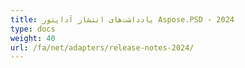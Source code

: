 ```yaml
---
title: یادداشت‌های انتشار آداپتور Aspose.PSD - 2024
type: docs
weight: 40
url: /fa/net/adapters/release-notes-2024/
---
```

